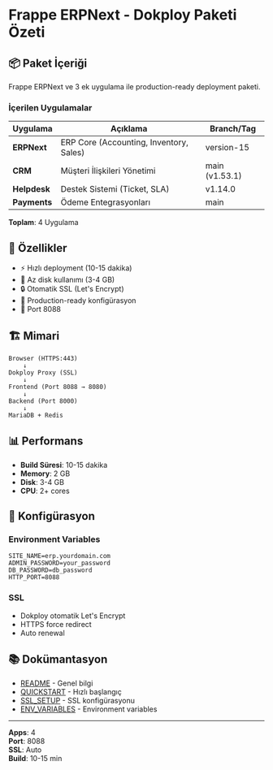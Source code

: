 # Frappe ERPNext - Dokploy Paketi Özeti

## 📦 Paket İçeriği

Frappe ERPNext ve 3 ek uygulama ile production-ready deployment paketi.

### İçerilen Uygulamalar

| Uygulama | Açıklama | Branch/Tag |
|----------|----------|-----------|
| **ERPNext** | ERP Core (Accounting, Inventory, Sales) | version-15 |
| **CRM** | Müşteri İlişkileri Yönetimi | main (v1.53.1) |
| **Helpdesk** | Destek Sistemi (Ticket, SLA) | v1.14.0 |
| **Payments** | Ödeme Entegrasyonları | main |

**Toplam**: 4 Uygulama

## 🎯 Özellikler

- ⚡ Hızlı deployment (10-15 dakika)
- 💾 Az disk kullanımı (3-4 GB)
- 🔒 Otomatik SSL (Let's Encrypt)
- 🚀 Production-ready konfigürasyon
- 📱 Port 8088

## 🏗️ Mimari

```
Browser (HTTPS:443)
    ↓
Dokploy Proxy (SSL)
    ↓
Frontend (Port 8088 → 8080)
    ↓
Backend (Port 8000)
    ↓
MariaDB + Redis
```

## 📊 Performans

- **Build Süresi**: 10-15 dakika
- **Memory**: 2 GB
- **Disk**: 3-4 GB
- **CPU**: 2+ cores

## 🔧 Konfigürasyon

### Environment Variables

```env
SITE_NAME=erp.yourdomain.com
ADMIN_PASSWORD=your_password
DB_PASSWORD=db_password
HTTP_PORT=8088
```

### SSL

- Dokploy otomatik Let's Encrypt
- HTTPS force redirect
- Auto renewal

## 📚 Dokümantasyon

- [README](README.md) - Genel bilgi
- [QUICKSTART](QUICKSTART.md) - Hızlı başlangıç
- [SSL_SETUP](SSL_SETUP.md) - SSL konfigürasyonu
- [ENV_VARIABLES](ENV_VARIABLES.md) - Environment variables

---

**Apps**: 4  
**Port**: 8088  
**SSL**: Auto  
**Build**: 10-15 min
